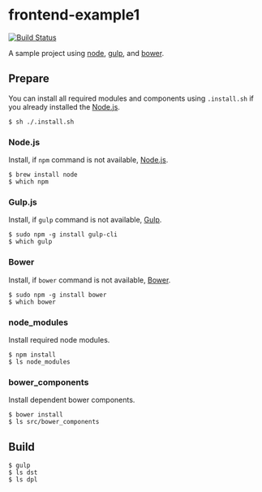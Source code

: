 # frontend-example1

[![Build Status](https://travis-ci.org/jinahya/frontend-example1.svg?branch=master)](https://travis-ci.org/jinahya/frontend-example1)

A sample project using [node](https://www.npmjs.com/), [gulp](http://gulpjs.com/), and [bower](http://bower.io/).

## Prepare
You can install all required modules and components using `.install.sh` if you already installed the [Node.js](https://nodejs.org/en/).
```
$ sh ./.install.sh
```
### Node.js
Install, if `npm` command is not available, [Node.js](https://nodejs.org/en/).
```
$ brew install node
$ which npm
```
### Gulp.js
Install, if `gulp` command is not available, [Gulp](http://gulpjs.com/).
```
$ sudo npm -g install gulp-cli
$ which gulp
```
### Bower
Install, if `bower` command is not available, [Bower](http://bower.io/).
```
$ sudo npm -g install bower
$ which bower
```
### node_modules
Install required node modules.
```
$ npm install
$ ls node_modules
```
### bower_components
Install dependent bower components.
```
$ bower install
$ ls src/bower_components
```

## Build
```
$ gulp
$ ls dst
$ ls dpl
```
